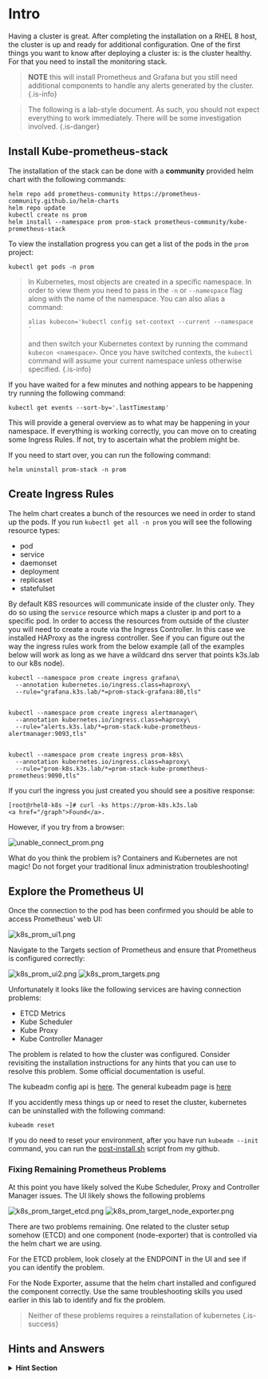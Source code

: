 # Intro

Having a cluster is great. After completing the installation on a RHEL 8 host, the cluster is up and ready for additional configuration. One of the first things you want to know after deploying a cluster is: is the cluster healthy. For that you need to install the monitoring stack. 

> **NOTE** this will install Prometheus and Grafana but you still need additional components to handle any alerts generated by the cluster.
{.is-info}

> The following is a lab-style document. As such, you should not expect everything to work immediately. There will be some investigation involved.
{.is-danger}



## Install Kube-prometheus-stack

The installation of the stack can be done with a **community** provided helm chart with the following commands:

```
helm repo add prometheus-community https://prometheus-community.github.io/helm-charts
helm repo update
kubectl create ns prom
helm install --namespace prom prom-stack prometheus-community/kube-prometheus-stack
```

To view the installation progress you can get a list of the pods in the `prom` project:

```
kubectl get pods -n prom
```

> In Kubernetes, most objects are created in a specific namespace. In order to view them you need to pass in the `-n` or `--namespace` flag along with the name of the namespace. You can also alias a command:
>```
>alias kubecon='kubectl config set-context --current --namespace '
>```
> and then switch your Kubernetes context by running the command `kubecon <namespace>`. Once you have switched contexts, the `kubectl` command will assume your current namespace unless otherwise specified.
{.is-info}

If you have waited for a few minutes and nothing appears to be happening try running the following command:

```
kubectl get events --sort-by='.lastTimestamp'
```

This will provide a general overview as to what may be happening in your namespace. If everything is working correctly, you can move on to creating some Ingress Rules. If not, try to ascertain what the problem might be.

If you need to start over, you can run the following command:

```
helm uninstall prom-stack -n prom
```


## Create Ingress Rules

The helm chart creates a bunch of the resources we need in order to stand up the pods. If you run `kubectl get all -n prom` you will see the following resource types:

* pod
* service
* daemonset
* deployment
* replicaset
* statefulset 

By default K8S resources will communicate inside of the cluster only. They do so using the `service` resource which maps a cluster ip and port to a specific pod. In order to access the resources from outside of the cluster you will need to create a route via the Ingress Controller. In this case we installed HAProxy as the ingress controller. See if you can figure out the way the ingress rules work from the below example (all of the examples below will work as long as we have a wildcard dns server that points k3s.lab to our k8s node).

```
kubectl --namespace prom create ingress grafana\
  --annotation kubernetes.io/ingress.class=haproxy\
  --rule="grafana.k3s.lab/*=prom-stack-grafana:80,tls"


kubectl --namespace prom create ingress alertmanager\
  --annotation kubernetes.io/ingress.class=haproxy\
  --rule="alerts.k3s.lab/*=prom-stack-kube-prometheus-alertmanager:9093,tls"


kubectl --namespace prom create ingress prom-k8s\
  --annotation kubernetes.io/ingress.class=haproxy\
  --rule="prom-k8s.k3s.lab/*=prom-stack-kube-prometheus-prometheus:9090,tls"
```

If you curl the ingress you just created you should see a positive response:

```
[root@rhel8-k8s ~]# curl -ks https://prom-k8s.k3s.lab
<a href="/graph">Found</a>.
```

However, if you try from a browser:

![unable_connect_prom.png](unable_connect_prom.png)


What do you think the problem is? Containers and Kubernetes are not magic! Do not forget your traditional linux administration troubleshooting!


## Explore the Prometheus UI

Once the connection to the pod has been confirmed you should be able to access Prometheus' web UI:

![k8s_prom_ui1.png](k8s_prom_ui1.png)

Navigate to the Targets section of Prometheus and ensure that Prometheus is configured correctly:

![k8s_prom_ui2.png](k8s_prom_ui2.png)
![k8s_prom_targets.png](k8s_prom_targets.png)

Unfortunately it looks like the following services are having connection problems:

* ETCD Metrics
* Kube Scheduler
* Kube Proxy
* Kube Controller Manager

The problem is related to how the cluster was configured. Consider revisiting the installation instructions for any hints that you can use to resolve this problem. Some official documentation is useful. 

The kubeadm config api is [here](https://kubernetes.io/docs/reference/config-api/kubeadm-config.v1beta2/).
The general kubeadm page is [here](https://kubernetes.io/docs/reference/setup-tools/kubeadm/kubeadm-config/)

If you accidently mess things up or need to reset the cluster, kubernetes can be uninstalled with the following command:

```
kubeadm reset
```

If you do need to reset your environment, after you have run `kubeadm --init` command, you can run the [post-install.sh](https://github.com/stratus-ss/k8s-tools/blob/main/k8s_install_scripts/post-install-setup.sh) script from my github.

### Fixing Remaining Prometheus Problems

At this point you have likely solved the Kube Scheduler, Proxy and Controller Manager issues. The UI likely shows the following problems

![k8s_prom_target_etcd.png](k8s_prom_target_etcd.png)
![k8s_prom_target_node_exporter.png](k8s_prom_target_node_exporter.png)

There are two problems remaining. One related to the cluster setup somehow (ETCD) and one component (node-exporter) that is controlled via the helm chart we are using.

For the ETCD problem, look closely at the ENDPOINT in the UI and see if you can identify the problem.

For the Node Exporter, assume that the helm chart installed and configured the component correctly. Use the same troubleshooting skills you used earlier in this lab to identify and fix the problem.

> Neither of these problems requires a reinstallation of kubernetes
{.is-success}

## Hints and Answers

<details>
  <summary><b>Hint Section</b></summary>
  	<details>
      <summary><b>HINT 1: Untolerated Taint</b></summary>
      In order to examin the tains on a node you can run

  ```
      kubectl describe node rhel8-k8s.stratus.lab |grep Taint
  ```

  </details>
  <details>
    <summary><b>SPOILER 1: Untolerated Taint</b></summary>
    Examining the events in the namespace shows the problem as seen below.  The output indicates that we need to remove the taint from our nodes. This is generally something you do in a constrained cluster. In a normal production sized cluster you would likely not have this specific problem. The second command below will remove the taint
    
```
   kubectl get events --sort-by='.lastTimestamp'
LAST SEEN   TYPE      REASON             OBJECT                                                  MESSAGE
103s        Warning   FailedScheduling   pod/prom-stack-kube-prometheus-admission-create-6dvv5   0/1 nodes are available: 1 node(s) had untolerated taint {node-role.kubernetes.io/control-plane: }. preemption: 0/1 nodes are available: 1 Preemption is not helpful for scheduling.
 
kubectl taint nodes --all node-role.kubernetes.io/control-plane-
``` 
  </details>
  <details>
    <summary><b>HINT 2: Troubleshoot Browser Connection</b></summary>
    If you can connect to the service from inside of the cluster, you know that the pod and software is working correctly. The connection problem is between your VM and your host. Assuming the host can connect properly to the VM (ssh for example), you could try investigating whether or not you can connect to the vm. You could also check what services are accessible from the host.
  </details>
  <details>
    <summary><b>SPOILER 2: Troubleshoot Browser Connection</b></summary>
    You can try scanning the ports with something like *nmap* from your laptop or an external host. You should discover that port 80 **and** 443 are missing from the scan. Open them in the firewall and try again. You should now be able to connect from your browser.
    
```
sudo firewall-cmd --zone=public --add-service=https --permanent
sudo firewall-cmd --zone=public --add-service=http --permanent
sudo firewall-cmd --reload
```
  </details>
	<details>
    <summary><b>HINT 3: Reinstall Kubernetes</b></summary>
    During the installation of K8S, our config file had a decent amount of information set in it that we needed to be successful, including setting the <b>listen-metrics-url</b> to listen on any interface <b>0.0.0.0</b>. The default for the the <b>listen-</b> options is to listen on local host. As you saw in the prometheus web interface, the controller-manager, the kube-proxy and the scheduler all are not reporting properly. That is because they are still bound to local host. See if you can find the options to bind these to <b>0.0.0.0</b> inside of your <b>kubeadmcfg.conf</b> file.
  </details>
  <details>
    <summary><b>Spoiler3: Completed kubeadmcfg.conf</b></summary>
    Below is the kubeadmcfg with the proper options included.
    
```
apiVersion: "kubeadm.k8s.io/v1beta3"
kind: InitConfiguration
nodeRegistration:
    name: rhel8-k8s.stratus.lab
localAPIEndpoint:
    advertiseAddress: 192.168.99.45
---
apiVersion: "kubeadm.k8s.io/v1beta3"
kind: ClusterConfiguration
etcd:
  local:
    serverCertSANs:
    - "192.168.99.45"
    peerCertSANs:
    - "192.168.99.45"
    extraArgs:
      initial-cluster: rhel8-k8s.stratus.lab=https://192.168.99.45:2380
      initial-cluster-state: new
      name: rhel8-k8s.stratus.lab
      listen-peer-urls: https://192.168.99.45:2380
      listen-client-urls: https://192.168.99.45:2379
      advertise-client-urls: https://192.168.99.45:2379
      initial-advertise-peer-urls: https://192.168.99.45:2380
      metrics: extensive
      listen-metrics-urls: http://0.0.0.0:2381
apiServer:
   extraArgs:
     authorization-mode: Node,RBAC
   timeoutForControlPlane: 4m0s
networking:
   dnsDomain: cluster.local
   podSubnet: 10.16.0.0/16
   serviceSubnet: 10.96.0.0/12
controllerManager:
    extraArgs:
      bind-address: 0.0.0.0
scheduler:
    extraArgs:
      bind-address: 0.0.0.0
---
apiVersion: "kubeproxy.config.k8s.io/v1alpha1"
kind: KubeProxyConfiguration
metricsBindAddress: 0.0.0.0
```
  </details>
 <details>
  <summary><b>Hint 4: ETCD Metrics Port</b></summary>
  Most helm charts can have their values overridden in an external file. In this case, there is a mismatch between the port that the helm chart expects ETCD metrics and where the kubeadm command installs them. Adjust the port that the helm chart is polling.
</details>
<details>
  <summary><b>SPOILER 4: ETCD Metrics Port</b></summary>
  The contents of the helm chart over rides have the following conent and the subsequent commands to reinstall the helm chart are below, don't forget to open the firewall port as well!
  
```
kubeEtcd:
  enabled: true
  service:
    enabled: true
    port: 2381
    targetPort: 2381
```

```
#if you need to remove the helm chart run the following
helm uninstall --namespace prom prom-stack
kubectl create ns prom
helm install   --namespace prom -f prom_custom_values.yaml   prom-stack prometheus-community/kube-prometheus-stack
sudo firewall-cmd --zone=public --add-port=2381/tcp --permanent
sudo firewall-cmd --reload
```
  </details>
  <details>
    <summary><b>Hint 5: Node Exporter</b></summary>
    Try connecting to the node exporter from the kubernetes host. If you can connect to the service from inside of the cluster, you know that the pod and software is working correctly. The solution for this problem is similar to another problem you had earlier.
  </details>
  <details>
    <summary><b>SPOILER 5: Node Exporter</b></summary>
    As with the browser connection problem, the issue is with the firewall. You need to open port 9100 so that prometheus can connect to the node-exporter
    
```
sudo firewall-cmd --zone=public --add-port=9100/tcp --permanent
sudo firewall-cmd --reload
```
  </details>
